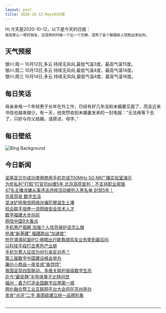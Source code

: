 ```yaml
---
layout: post
title: 2020-10-12-Mayx的日报
---
```


Hi,今天是2020-10-12，以下是今天的日报：<br><small>
我有那么一帮好朋友，没混熟的时候一个比一个文静，混熟了各个都跟疯人院跑出来似的。</small><!--more-->
## 天气预报
银川:周一 10月12日,多云 持续无风向,最低气温3度，最高气温15度。<br>银川:周二 10月13日,多云 持续无风向,最低气温4度，最高气温14度。<br>银川:周三 10月14日,多云 持续无风向,最低气温4度，最高气温16度。
## 每日笑话
母亲来电一个年轻男子长年在外工作，已经有好几年没和未婚妻见面了，而且近来书信也越来越少。有一天，他突然收到未婚妻发来的一封电报：“无法再等下去了，只好与你父结婚，请原谅，母字。”
## 每日壁纸
![Bing Background](https://cn.bing.com/th?id=OHR.GeghardMonastery_EN-US0782868879_1920x1080.jpg&rf=LaDigue_1920x1080.jpg&pid=hp "Monastery of Geghard, Armenia (© traumlichtfabrik/Getty Images)")
## 今日新闻

[诺基亚贝尔成功使用商用手机完成700MHz 5G NR广播实验室演示](http://it.people.com.cn/n1/2020/1012/c1009-31888535.html)   
[为牟私利“打假”打官司纠缠5年 北京高院宣判：不支持职业索赔](http://it.people.com.cn/n1/2020/1012/c1009-31888483.html)   
[47名主播涉嫌从事违法违规活动被列入黑名单 封禁5年！](http://it.people.com.cn/n1/2020/1012/c1009-31888455.html)   
[仿真驾驶 数字生活](http://it.people.com.cn/n1/2020/1012/c1009-31888279.html)   
[坚决铲除电信网络诈骗犯罪滋生土壤](http://it.people.com.cn/n1/2020/1012/c1009-31888267.html)   
[校企联手培养一流网络安全技术人才](http://it.people.com.cn/n1/2020/1012/c1009-31888257.html)   
[数字福建大步向前](http://it.people.com.cn/n1/2020/1012/c1009-31888256.html)   
[网信中国9大看点](http://it.people.com.cn/n1/2020/1012/c1009-31888280.html)   
[手机黑产猖獗 加强个人信息保护该怎么做](http://it.people.com.cn/n1/2020/1012/c1009-31887812.html)   
[抢滩“新基建” 福建跑出“加速度”](http://it.people.com.cn/n1/2020/1012/c1009-31887831.html)   
[抢在滴滴前面IPO 嘀嗒出行能靠顺风车业务笑到最后吗](http://it.people.com.cn/n1/2020/1012/c1009-31887815.html)   
[以科技手段打击黑色产业链](http://it.people.com.cn/n1/2020/1012/c1009-31887712.html)   
[手机欠费入征信为何引来反对声？](http://it.people.com.cn/n1/2020/1012/c1009-31887709.html)   
[第三届数字中国建设峰会举办](http://it.people.com.cn/n1/2020/1012/c1009-31887714.html)   
[廉价小商品一夜变成“香饽饽”](http://it.people.com.cn/n1/2020/1012/c1009-31887733.html)   
[我国呈现四型联动、多维关联的省级数字生态](http://it.people.com.cn/n1/2020/1012/c1009-31887719.html)   
[迄今“最安静”半导体量子比特问世](http://it.people.com.cn/n1/2020/1012/c1009-31887704.html)   
[福州：着力打造全国数字应用第一城](http://it.people.com.cn/n1/2020/1012/c1009-31887705.html)   
[两化融合暨工业互联网平台大会将在苏州举办](http://it.people.com.cn/n1/2020/1012/c1009-31888113.html)   
[舍弃“点评”二字 美团欲建立统一品牌形象](http://it.people.com.cn/n1/2020/1012/c1009-31887813.html)   
<br />

***

<small></small>
